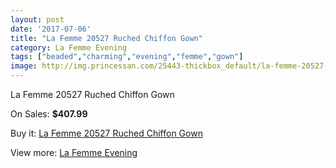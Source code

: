 ```yaml
---
layout: post
date: '2017-07-06'
title: "La Femme 20527 Ruched Chiffon Gown"
category: La Femme Evening
tags: ["beaded","charming","evening","femme","gown"]
image: http://img.princessan.com/25443-thickbox_default/la-femme-20527-ruched-chiffon-gown.jpg
---
```

La Femme 20527 Ruched Chiffon Gown

On Sales: **$407.99**
<a href="https://www.princessan.com/en/la-femme-evening/11536-la-femme-20527-ruched-chiffon-gown.html"><amp-img layout="responsive" width="600" height="600" src="//img.princessan.com/25443-thickbox_default/la-femme-20527-ruched-chiffon-gown.jpg" alt="La Femme 20527 Ruched Chiffon Gown 0" /></a>
<a href="https://www.princessan.com/en/la-femme-evening/11536-la-femme-20527-ruched-chiffon-gown.html"><amp-img layout="responsive" width="600" height="600" src="//img.princessan.com/25447-thickbox_default/la-femme-20527-ruched-chiffon-gown.jpg" alt="La Femme 20527 Ruched Chiffon Gown 1" /></a>
<a href="https://www.princessan.com/en/la-femme-evening/11536-la-femme-20527-ruched-chiffon-gown.html"><amp-img layout="responsive" width="600" height="600" src="//img.princessan.com/25446-thickbox_default/la-femme-20527-ruched-chiffon-gown.jpg" alt="La Femme 20527 Ruched Chiffon Gown 2" /></a>
<a href="https://www.princessan.com/en/la-femme-evening/11536-la-femme-20527-ruched-chiffon-gown.html"><amp-img layout="responsive" width="600" height="600" src="//img.princessan.com/25445-thickbox_default/la-femme-20527-ruched-chiffon-gown.jpg" alt="La Femme 20527 Ruched Chiffon Gown 3" /></a>
<a href="https://www.princessan.com/en/la-femme-evening/11536-la-femme-20527-ruched-chiffon-gown.html"><amp-img layout="responsive" width="600" height="600" src="//img.princessan.com/25444-thickbox_default/la-femme-20527-ruched-chiffon-gown.jpg" alt="La Femme 20527 Ruched Chiffon Gown 4" /></a>

Buy it: [La Femme 20527 Ruched Chiffon Gown](https://www.princessan.com/en/la-femme-evening/11536-la-femme-20527-ruched-chiffon-gown.html "La Femme 20527 Ruched Chiffon Gown")

View more: [La Femme Evening](https://www.princessan.com/en/29-la-femme-evening "La Femme Evening")